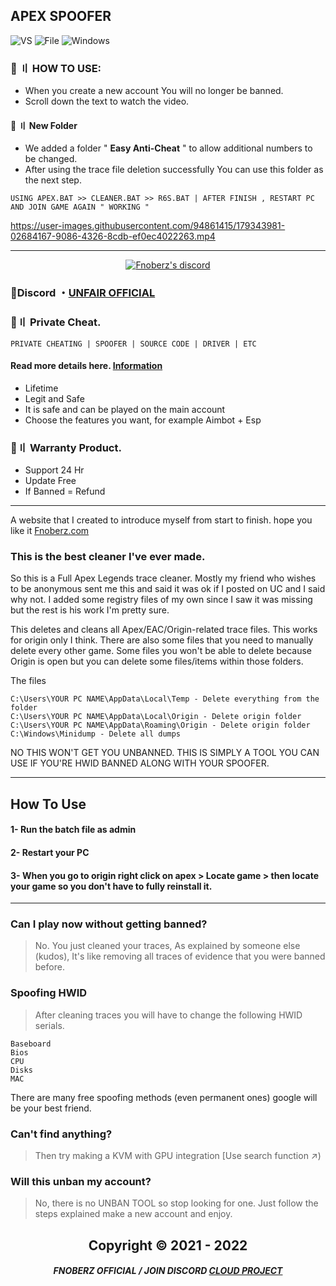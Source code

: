 ## APEX SPOOFER 
![VS](https://img.shields.io/badge/Visual_Studio_Codde-0078D4?style=for-the-badge&logo=visual%20studio%20code&logoColor=white)
![File](https://img.shields.io/badge/BATCH_FILES-EFA00B?style=for-the-badge&logo=IntelliJ+IDEA&logoColor=black)
![Windows](https://img.shields.io/badge/-Winodows-28C2FF?style=for-the-badge&logo=windows&logoColor=blue)

 
### 💎 〢 HOW TO USE:
- When you create a new account You will no longer be banned.
- Scroll down the text to watch the video. 

#### 📂 〢 New Folder
- We added a folder " **Easy Anti-Cheat** " to allow additional numbers to be changed.
- After using the trace file deletion successfully You can use this folder as the next step.
```sh-session 
USING APEX.BAT >> CLEANER.BAT >> R6S.BAT | AFTER FINISH , RESTART PC AND JOIN GAME AGAIN " WORKING " 
```
  


 
https://user-images.githubusercontent.com/94861415/179343981-02684167-9086-4326-8cdb-ef0ec4022263.mp4


---

  <p align="center">
    <a href="https://discord.com/users/943374631644045363">
        <img title="Fnoberz server discord" alt="Fnoberz's discord" src="https://discord.c99.nl/widget/theme-4/943374631644045363.png"/>
    </a>
</p> 
 
### 💬Discord ・[UNFAIR OFFICIAL](https://discord.gg/MBTkVcJefp) 

### 🛒〢 Private Cheat.
`PRIVATE CHEATING | SPOOFER | SOURCE CODE | DRIVER | ETC`
#### Read more details here. [Information](https://github.com/Cloud-Official/Product) 

- Lifetime
- Legit and Safe
- It is safe and can be played on the main account
- Choose the features you want, for example Aimbot + Esp


### 🔱〢 Warranty Product.

- Support 24 Hr
- Update Free
- If Banned = Refund

---

A website that I created to introduce myself from start to finish. hope you like it [Fnoberz.com](https://fnoberz.com/)


### This is the best cleaner I've ever made.

So this is a Full Apex Legends trace cleaner. Mostly my friend who wishes to be anonymous sent me this and said it was ok if I posted on UC and I said why not. I added some registry files of my own since I saw it was missing but the rest is his work I'm pretty sure.



This deletes and cleans all Apex/EAC/Origin-related trace files. This works for origin only I think. There are also some files that you need to manually delete every other game. Some files you won't be able to delete because Origin is open but you can delete some files/items within those folders.

The files
```
C:\Users\YOUR PC NAME\AppData\Local\Temp - Delete everything from the folder
C:\Users\YOUR PC NAME\AppData\Local\Origin - Delete origin folder
C:\Users\YOUR PC NAME\AppData\Roaming\Origin - Delete origin folder
C:\Windows\Minidump - Delete all dumps
```



NO THIS WON'T GET YOU UNBANNED. THIS IS SIMPLY A TOOL YOU CAN USE IF YOU'RE HWID BANNED ALONG WITH YOUR SPOOFER.

***

## How To Use

#### 1- Run the batch file as admin

#### 2- Restart your PC

#### 3- When you go to origin right click on apex > Locate game > then locate your game so you don't have to fully reinstall it.

***


### Can I play now without getting banned?

> No. You just cleaned your traces, As explained by someone else (kudos), It's like removing all traces of evidence that you were banned before.

### Spoofing HWID

> After cleaning traces you will have to change the following HWID serials.
```
Baseboard
Bios
CPU
Disks
MAC
```

There are many free spoofing methods (even permanent ones) google will be your best friend.

### Can't find anything?

> Then try making a KVM with GPU integration [Use search function ↗)

### Will this unban my account?

> No, there is no UNBAN TOOL so stop looking for one. Just follow the steps explained make a new account and enjoy.


<h2 align="center"> Copyright © 2021 - 2022

##### <p align="center">  FNOBERZ OFFICIAL / JOIN DISCORD [CLOUD PROJECT](https://discord.gg/JUwFCGHbV4)

